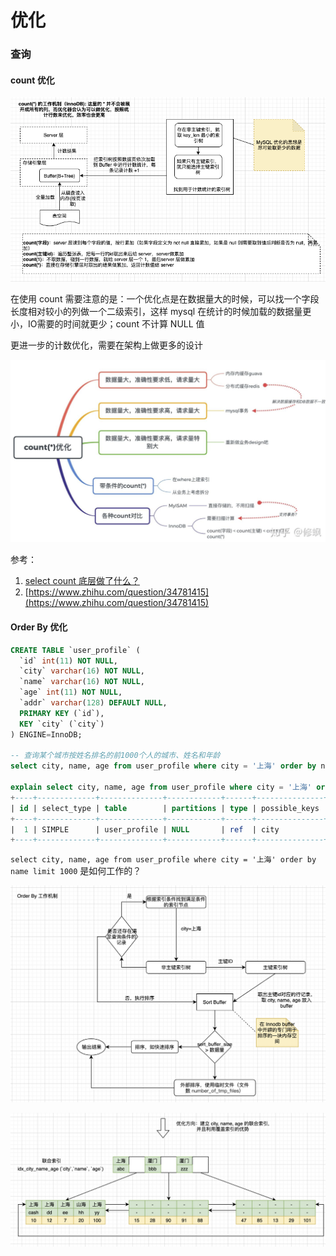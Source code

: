 # 优化

### 查询

#### count 优化

![count &#x7684;&#x5DE5;&#x4F5C;&#x8FC7;&#x7A0B;&#xFF08;&#x7B80;&#x7248;&#xFF09;](../../.gitbook/assets/image%20%2841%29.png)

在使用 count 需要注意的是：一个优化点是在数据量大的时候，可以找一个字段长度相对较小的列做一个二级索引，这样 mysql 在统计的时候加载的数据量更小，IO需要的时间就更少；count 不计算 NULL 值

更进一步的计数优化，需要在架构上做更多的设计



![](../../.gitbook/assets/image%20%2840%29.png)

参考：

1. [select count 底层做了什么？](https://zhuanlan.zhihu.com/p/71333492)
2. [https://www.zhihu.com/question/34781415](https://www.zhihu.com/question/34781415)



#### Order By 优化

```sql
CREATE TABLE `user_profile` (
  `id` int(11) NOT NULL,
  `city` varchar(16) NOT NULL,
  `name` varchar(16) NOT NULL,
  `age` int(11) NOT NULL,
  `addr` varchar(128) DEFAULT NULL,
  PRIMARY KEY (`id`),
  KEY `city` (`city`)
) ENGINE=InnoDB;

-- 查询某个城市按姓名排名的前1000个人的城市、姓名和年龄
select city, name, age from user_profile where city = '上海' order by name limit 1000;

explain select city, name, age from user_profile where city = '上海' order by name limit 1000;
+----+-------------+--------------+------------+------+---------------+------+---------+-------+------+----------+---------------------------------------+
| id | select_type | table        | partitions | type | possible_keys | key  | key_len | ref   | rows | filtered | Extra                                 |
+----+-------------+--------------+------------+------+---------------+------+---------+-------+------+----------+---------------------------------------+
|  1 | SIMPLE      | user_profile | NULL       | ref  | city          | city | 66      | const |    1 |   100.00 | Using index condition; Using filesort |
+----+-------------+--------------+------------+------+---------------+------+---------+-------+------+----------+---------------------------------------+
```

`select city, name, age from user_profile where city = '上海' order by name limit 1000` 是如何工作的？

![Order by](../../.gitbook/assets/image%20%2842%29.png)

![&#x4F18;&#x5316;&#x65B9;&#x5411;](../../.gitbook/assets/image%20%2838%29.png)



